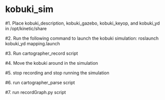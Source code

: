 # kobuki_sim

#1. Place kobuki_description, kobuki_gazebo, kobuki_keyop, and kobuki_yd in /opt/kinetic/share

#2. Run the following command to launch the kobuki simulation: roslaunch kobuki_yd mapping.launch

#3. Run cartographer_record script

#4. Move the kobuki around in the simulation

#5. stop recording and stop running the simulation

#6. run cartographer_parse script

#7. run recordGraph.py script
